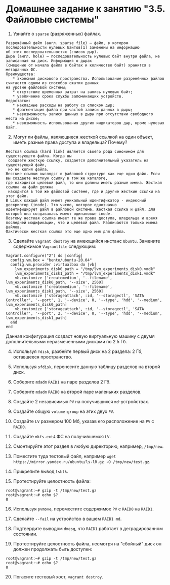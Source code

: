 # Домашнее задание к занятию "3.5. Файловые системы"

1. Узнайте о `sparse` (разряженных) файлах.

```
Разрежённый файл (англ. sparse file) — файл, в котором последовательности нулевых байтов[1] заменены на информацию  
об этих последовательностях (список дыр).
Дыра (англ. hole) — последовательность нулевых байт внутри файла, не записанная на диск. Информация о дырах  
(смещение от начала файла в байтах и количество байт) хранится в метаданных ФС.
Преимущества:
   * экономия дискового пространства. Использование разрежённых файлов считается одним из способов сжатия данных  
на уровне файловой системы;
   * отсутствие временных затрат на запись нулевых байт;
   * увеличение срока службы запоминающих устройств.
Недостатки:
   * накладные расходы на работу со списком дыр;
   * фрагментация файла при частой записи данных в дыры;
   * невозможность записи данных в дыры при отсутствии свободного места на диске;
   * невозможность использования других индикаторов дыр, кроме нулевых байт.
```

2. Могут ли файлы, являющиеся жесткой ссылкой на один объект, иметь разные права доступа и владельца? Почему?

```
Жесткая ссылка (hard link) является своего рода синонимом для существующего файла. Когда вы
 создаете жесткую ссылку, создается дополнительный указатель на существующий файл, 
 но не копия файла.
Жесткие ссылки выглядят в файловой структуре как еще один файл. Если вы создаете жесткую ссылку в том же каталоге, 
где находится целевой файл, то они должны иметь разные имена. Жесткая ссылка на файл должна
 находится в той же файловой системе, где и другие жесткие ссылки на этот файл.
В Linux каждый файл имеет уникальный идентификатор - индексный дескриптор (inode). Это число, которое однозначно 
идентифицирует файл в файловой системе. Жесткая ссылка и файл, для которой она создавалась имеют одинаковые inode. 
Поэтому жесткая ссылка имеет те же права доступа, владельца и время последней модификации, что и целевой файл. Различаются только имена файлов. 
Фактически жесткая ссылка это еще одно имя для файла.
```

3. Сделайте `vagrant destroy` на имеющийся инстанс `Ubuntu`. Замените содержимое `Vagrantfile` следующим:

```
Vagrant.configure("2") do |config|
  config.vm.box = "bento/ubuntu-20.04"
  config.vm.provider :virtualbox do |vb|
    lvm_experiments_disk0_path = "/tmp/lvm_experiments_disk0.vmdk"
    lvm_experiments_disk1_path = "/tmp/lvm_experiments_disk1.vmdk"
    vb.customize ['createmedium', '--filename', lvm_experiments_disk0_path, '--size', 2560]
    vb.customize ['createmedium', '--filename', lvm_experiments_disk1_path, '--size', 2560]
    vb.customize ['storageattach', :id, '--storagectl', 'SATA Controller', '--port', 1, '--device', 0, '--type', 'hdd', '--medium', lvm_experiments_disk0_path]
    vb.customize ['storageattach', :id, '--storagectl', 'SATA Controller', '--port', 2, '--device', 0, '--type', 'hdd', '--medium', lvm_experiments_disk1_path]
  end
end
```

   Данная конфигурация создаст новую виртуальную машину с двумя дополнительными неразмеченными дисками по 2.5 Гб.

4. Используя `fdisk`, разбейте первый диск на 2 раздела: 2 Гб, оставшееся пространство.

5. Используя `sfdisk`, перенесите данную таблицу разделов на второй диск.

6. Соберите `mdadm` `RAID1` на паре разделов 2 Гб.

7. Соберите `mdadm` `RAID0` на второй паре маленьких разделов.

8. Создайте 2 независимых `PV` на получившихся `md`-устройствах.

9. Создайте общую `volume-group` на этих двух `PV`.

10. Создайте `LV` размером 100 Мб, указав его расположение на `PV` с `RAID0`.

11. Создайте `mkfs.ext4` ФС на получившемся `LV`.

12. Смонтируйте этот раздел в любую директорию, например, `/tmp/new`.

13. Поместите туда тестовый файл, например `wget https://mirror.yandex.ru/ubuntu/ls-lR.gz -O /tmp/new/test.gz`.

14. Прикрепите вывод `lsblk`.

15. Протестируйте целостность файла:

```
root@vagrant:~# gzip -t /tmp/new/test.gz
root@vagrant:~# echo $?
0
```

16. Используя `pvmove`, переместите содержимое `PV` с `RAID0` на `RAID1`.

17. Сделайте `--fail` на устройство в вашем `RAID1 md`.

18. Подтвердите выводом `dmesg`, что `RAID1` работает в деградированном состоянии.

19. Протестируйте целостность файла, несмотря на "сбойный" диск он должен продолжать быть доступен:

```
root@vagrant:~# gzip -t /tmp/new/test.gz
root@vagrant:~# echo $?
0
```

20. Погасите тестовый хост, `vagrant destroy`.

